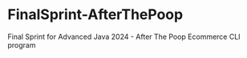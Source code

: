 # FinalSprint-AfterThePoop
Final Sprint for Advanced Java 2024 - After The Poop Ecommerce CLI program
